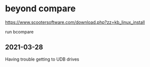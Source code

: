 # beyond compare

https://www.scootersoftware.com/download.php?zz=kb_linux_install

run bcompare

## 2021-03-28

Having trouble getting to UDB drives